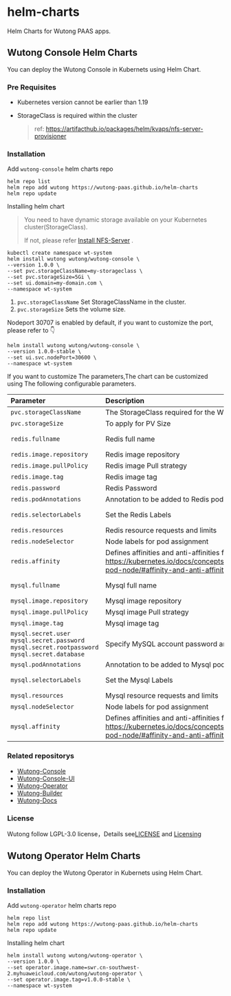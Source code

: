 # helm-charts
Helm Charts for Wutong PAAS apps.

## Wutong Console Helm Charts

You can deploy the Wutong Console in Kubernets using Helm Chart.

### Pre Requisites

* Kubernetes version cannot be earlier than 1.19

* StorageClass is required within the cluster

  > ref: https://artifacthub.io/packages/helm/kvaps/nfs-server-provisioner

### Installation

Add `wutong-console` helm charts repo

```
helm repo list
helm repo add wutong https://wutong-paas.github.io/helm-charts
helm repo update
```

Installing helm chart

> You need to have dynamic storage available on your Kubernetes cluster(StorageClass).
>
> If not, please refer [Install NFS-Server](https://artifacthub.io/packages/helm/kvaps/nfs-server-provisioner) .

```shell
kubectl create namespace wt-system
helm install wutong wutong/wutong-console \
--version 1.0.0 \
--set pvc.storageClassName=my-storageclass \
--set pvc.storageSize=5Gi \
--set ui.domain=my-domain.com \
--namespace wt-system
```

1. `pvc.storageClassName` Set StorageClassName in the cluster.
2. `pvc.storageSize`  Sets the volume size.

Nodeport 30707 is enabled by default, if you want to customize the port, please refer to :point_down:

```shell
helm install wutong wutong/wutong-console \
--version 1.0.0-stable \
--set ui.svc.nodePort=30600 \
--namespace wt-system
```

If you want to customize The parameters,The chart can be customized using The following configurable parameters.

| Parameter                                                    | Description                                                  | Default                                             |
| :----------------------------------------------------------- | :----------------------------------------------------------- | :-------------------------------------------------- |
| `pvc.storageClassName`                                       | The StorageClass required for the Wutong component         | ""                                                  |
| `pvc.storageSize`                                            | To apply for PV Size                                         | 5Gi                                                 |
| `redis.fullname`                                             | Redis full name                                              | wutong-redis                                      |
| `redis.image.repository`                                     | Redis image repository                                       | redis                                               |
| `redis.image.pullPolicy`                                     | Redis image Pull strategy                                    | IfNotPresent                                        |
| `redis.image.tag`                                            | Redis image tag                                              | 4.0.12                                              |
| `redis.password`                                             | Redis Password                                               | 123456                                              |
| `redis.podAnnotations`                                       | Annotation to be added to Redis pods                         | {}                                                  |
| `redis.selectorLabels`                                       | Set the Redis Labels                                         | wutong: redis                                     |
| `redis.resources`                                            | Redis resource requests and limits                           | {}                                                  |
| `redis.nodeSelector`                                         | Node labels for pod assignment                               | {}                                                  |
| `redis.affinity`                                             | Defines affinities and anti-affinities for pods as defined in: https://kubernetes.io/docs/concepts/configuration/assign-pod-node/#affinity-and-anti-affinity preferences | {}                                                  |
| `mysql.fullname`                                             | Mysql full name                                              | wutong-mysql                                      |
| `mysql.image.repository`                                     | Mysql image repository                                       | mysql                                               |
| `mysql.image.pullPolicy`                                     | Mysql image Pull strategy                                    | IfNotPresent                                        |
| `mysql.image.tag`                                            | Mysql image tag                                              | 5.7.23                                              |
| `mysql.secret.user` `mysql.secret.password` `mysql.secret.rootpassword` `mysql.secret.database` | Specify  MySQL account password and database                 |                                                     |
| `mysql.podAnnotations`                                       | Annotation to be added to Mysql pods                         | {}                                                  |
| `mysql.selectorLabels`                                       | Set the Mysql Labels                                         | wutong: mysql                                     |
| `mysql.resources`                                            | Mysql resource requests and limits                           | {}                                                  |
| `mysql.nodeSelector`                                         | Node labels for pod assignment                               | {}                                                  |
| `mysql.affinity`                                             | Defines affinities and anti-affinities for pods as defined in: https://kubernetes.io/docs/concepts/configuration/assign-pod-node/#affinity-and-anti-affinity preferences | {}                                                  |

### Related repositorys

- [Wutong-Console](https://github.com/wutong-paas/wutong-console)
- [Wutong-Console-UI](https://github.com/wutong-paas/wutong-ui)
- [Wutong-Operator](https://github.com/wutong-paas/wutong-operator)
- [Wutong-Builder](https://github.com/wutong-paas/builder)
- [Wutong-Docs](https://github.com/wutong-paas/wutong-docs)

### License

Wutong follow LGPL-3.0 license，Details see[LICENSE](https://github.com/wutong-paas/wutong/blob/master/LICENSE) and [Licensing](https://github.com/wutong-paas/wutong/blob/master/Licensing.md)

## Wutong Operator Helm Charts

You can deploy the Wutong Operator in Kubernets using Helm Chart.

### Installation

Add `wutong-operator` helm charts repo

```shell
helm repo list
helm repo add wutong https://wutong-paas.github.io/helm-charts
helm repo update
```

Installing helm chart

```shell
helm install wutong wutong/wutong-operator \
--version 1.0.0 \
--set operator.image.name=swr.cn-southwest-2.myhuaweicloud.com/wutong/wutong-operator \
--set operator.image.tag=v1.0.0-stable \
--namespace wt-system
```